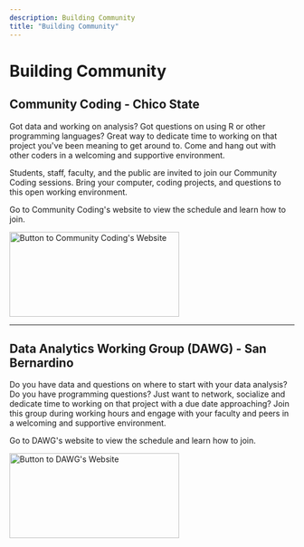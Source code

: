 ```yaml
---
description: Building Community 
title: "Building Community"
---
```


# Building Community 

## Community Coding - Chico State

Got data and working on analysis? Got questions on using R or other programming languages? Great way to dedicate time to working on that project you've been meaning to get around to. Come and hang out with other coders in a welcoming and supportive environment.

Students, staff, faculty, and the public are invited to join our Community Coding sessions. Bring your computer, coding projects, and questions to this open working environment. 

Go to Community Coding's website to view the schedule and learn how to join. 

<a href="https://www.csuchico.edu/datascience/community-coding.shtml"><img src="/img/cc_website.png" alt="Button to Community Coding's Website" width="300" height="150" class="center"/></a>


---

## Data Analytics Working Group (DAWG) - San Bernardino

Do you have data and questions on where to start with your data analysis? Do you have programming questions? Just want to network, socialize and dedicate time to working on that project with a due date approaching? Join this group during working hours and engage with your faculty and peers in a welcoming and supportive environment.

Go to DAWG's website to view the schedule and learn how to join.

<a href="https://www.csusb.edu/data-analytics-working-group"><img src="/img/dawg_website.png" alt="Button to DAWG's Website" width="300" height="150" class="center"/></a>


